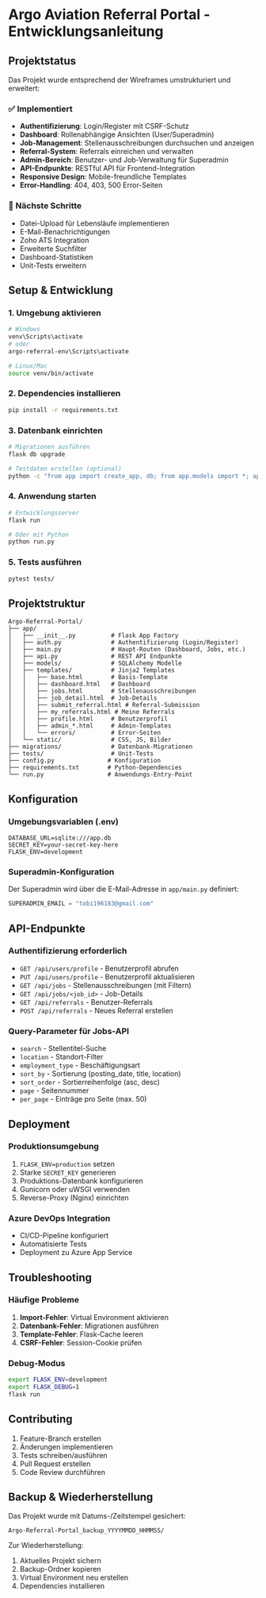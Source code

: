 # Argo Aviation Referral Portal - Entwicklungsanleitung

## Projektstatus

Das Projekt wurde entsprechend der Wireframes umstrukturiert und erweitert:

### ✅ Implementiert
- **Authentifizierung**: Login/Register mit CSRF-Schutz
- **Dashboard**: Rollenabhängige Ansichten (User/Superadmin)
- **Job-Management**: Stellenausschreibungen durchsuchen und anzeigen
- **Referral-System**: Referrals einreichen und verwalten
- **Admin-Bereich**: Benutzer- und Job-Verwaltung für Superadmin
- **API-Endpunkte**: RESTful API für Frontend-Integration
- **Responsive Design**: Mobile-freundliche Templates
- **Error-Handling**: 404, 403, 500 Error-Seiten

### 🔄 Nächste Schritte
- Datei-Upload für Lebensläufe implementieren
- E-Mail-Benachrichtigungen
- Zoho ATS Integration
- Erweiterte Suchfilter
- Dashboard-Statistiken
- Unit-Tests erweitern

## Setup & Entwicklung

### 1. Umgebung aktivieren
```bash
# Windows
venv\Scripts\activate
# oder
argo-referral-env\Scripts\activate

# Linux/Mac
source venv/bin/activate
```

### 2. Dependencies installieren
```bash
pip install -r requirements.txt
```

### 3. Datenbank einrichten
```bash
# Migrationen ausführen
flask db upgrade

# Testdaten erstellen (optional)
python -c "from app import create_app, db; from app.models import *; app = create_app(); app.app_context().push(); db.create_all()"
```

### 4. Anwendung starten
```bash
# Entwicklungsserver
flask run

# Oder mit Python
python run.py
```

### 5. Tests ausführen
```bash
pytest tests/
```

## Projektstruktur

```
Argo-Referral-Portal/
├── app/
│   ├── __init__.py          # Flask App Factory
│   ├── auth.py              # Authentifizierung (Login/Register)
│   ├── main.py              # Haupt-Routen (Dashboard, Jobs, etc.)
│   ├── api.py               # REST API Endpunkte
│   ├── models/              # SQLAlchemy Modelle
│   ├── templates/           # Jinja2 Templates
│   │   ├── base.html        # Basis-Template
│   │   ├── dashboard.html   # Dashboard
│   │   ├── jobs.html        # Stellenausschreibungen
│   │   ├── job_detail.html  # Job-Details
│   │   ├── submit_referral.html # Referral-Submission
│   │   ├── my_referrals.html # Meine Referrals
│   │   ├── profile.html     # Benutzerprofil
│   │   ├── admin_*.html     # Admin-Templates
│   │   └── errors/          # Error-Seiten
│   └── static/              # CSS, JS, Bilder
├── migrations/              # Datenbank-Migrationen
├── tests/                   # Unit-Tests
├── config.py               # Konfiguration
├── requirements.txt        # Python-Dependencies
└── run.py                  # Anwendungs-Entry-Point
```

## Konfiguration

### Umgebungsvariablen (.env)
```env
DATABASE_URL=sqlite:///app.db
SECRET_KEY=your-secret-key-here
FLASK_ENV=development
```

### Superadmin-Konfiguration
Der Superadmin wird über die E-Mail-Adresse in `app/main.py` definiert:
```python
SUPERADMIN_EMAIL = "tobi196183@gmail.com"
```

## API-Endpunkte

### Authentifizierung erforderlich
- `GET /api/users/profile` - Benutzerprofil abrufen
- `PUT /api/users/profile` - Benutzerprofil aktualisieren
- `GET /api/jobs` - Stellenausschreibungen (mit Filtern)
- `GET /api/jobs/<job_id>` - Job-Details
- `GET /api/referrals` - Benutzer-Referrals
- `POST /api/referrals` - Neues Referral erstellen

### Query-Parameter für Jobs-API
- `search` - Stellentitel-Suche
- `location` - Standort-Filter
- `employment_type` - Beschäftigungsart
- `sort_by` - Sortierung (posting_date, title, location)
- `sort_order` - Sortierreihenfolge (asc, desc)
- `page` - Seitennummer
- `per_page` - Einträge pro Seite (max. 50)

## Deployment

### Produktionsumgebung
1. `FLASK_ENV=production` setzen
2. Starke `SECRET_KEY` generieren
3. Produktions-Datenbank konfigurieren
4. Gunicorn oder uWSGI verwenden
5. Reverse-Proxy (Nginx) einrichten

### Azure DevOps Integration
- CI/CD-Pipeline konfiguriert
- Automatisierte Tests
- Deployment zu Azure App Service

## Troubleshooting

### Häufige Probleme
1. **Import-Fehler**: Virtual Environment aktivieren
2. **Datenbank-Fehler**: Migrationen ausführen
3. **Template-Fehler**: Flask-Cache leeren
4. **CSRF-Fehler**: Session-Cookie prüfen

### Debug-Modus
```bash
export FLASK_ENV=development
export FLASK_DEBUG=1
flask run
```

## Contributing

1. Feature-Branch erstellen
2. Änderungen implementieren
3. Tests schreiben/ausführen
4. Pull Request erstellen
5. Code Review durchführen

## Backup & Wiederherstellung

Das Projekt wurde mit Datums-/Zeitstempel gesichert:
```
Argo-Referral-Portal_backup_YYYYMMDD_HHMMSS/
```

Zur Wiederherstellung:
1. Aktuelles Projekt sichern
2. Backup-Ordner kopieren
3. Virtual Environment neu erstellen
4. Dependencies installieren
